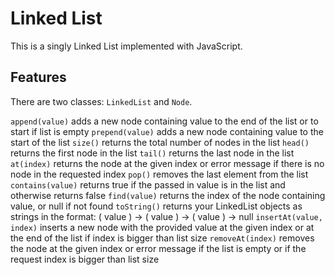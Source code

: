 # Linked List
This is a singly Linked List implemented with JavaScript.

## Features
There are two classes: ``LinkedList`` and ``Node``.

``append(value)`` adds a new node containing value to the end of the list or to start if list is empty
``prepend(value)`` adds a new node containing value to the start of the list
``size()`` returns the total number of nodes in the list
``head()`` returns the first node in the list
``tail()`` returns the last node in the list
``at(index)`` returns the node at the given index or error message if there is no node in the requested index
``pop()`` removes the last element from the list
``contains(value)`` returns true if the passed in value is in the list and otherwise returns false
``find(value)`` returns the index of the node containing value, or null if not found
``toString()`` returns your LinkedList objects as strings in the format: ( value ) -> ( value ) -> ( value ) -> null
``insertAt(value, index)`` inserts a new node with the provided value at the given index or at the end of the list if index is bigger than list size
``removeAt(index)`` removes the node at the given index or error message if the list is empty or if the request index is bigger than list size
